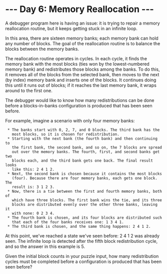 # --- Day 6: Memory Reallocation ---

   A debugger program here is having an issue: it is trying to repair a
   memory reallocation routine, but it keeps getting stuck in an infinite
   loop.

   In this area, there are sixteen memory banks; each memory bank can hold
   any number of blocks. The goal of the reallocation routine is to balance
   the blocks between the memory banks.

   The reallocation routine operates in cycles. In each cycle, it finds the
   memory bank with the most blocks (ties won by the lowest-numbered memory
   bank) and redistributes those blocks among the banks. To do this, it
   removes all of the blocks from the selected bank, then moves to the next
   (by index) memory bank and inserts one of the blocks. It continues doing
   this until it runs out of blocks; if it reaches the last memory bank, it
   wraps around to the first one.

   The debugger would like to know how many redistributions can be done
   before a blocks-in-banks configuration is produced that has been seen
   before.

   For example, imagine a scenario with only four memory banks:

     * The banks start with 0, 2, 7, and 0 blocks. The third bank has the
       most blocks, so it is chosen for redistribution.
     * Starting with the next bank (the fourth bank) and then continuing to
       the first bank, the second bank, and so on, the 7 blocks are spread
       out over the memory banks. The fourth, first, and second banks get two
       blocks each, and the third bank gets one back. The final result looks
       like this: 2 4 1 2.
     * Next, the second bank is chosen because it contains the most blocks
       (four). Because there are four memory banks, each gets one block. The
       result is: 3 1 2 3.
     * Now, there is a tie between the first and fourth memory banks, both of
       which have three blocks. The first bank wins the tie, and its three
       blocks are distributed evenly over the other three banks, leaving it
       with none: 0 2 3 4.
     * The fourth bank is chosen, and its four blocks are distributed such
       that each of the four banks receives one: 1 3 4 1.
     * The third bank is chosen, and the same thing happens: 2 4 1 2.

   At this point, we've reached a state we've seen before: 2 4 1 2 was
   already seen. The infinite loop is detected after the fifth block
   redistribution cycle, and so the answer in this example is 5.

   Given the initial block counts in your puzzle input, how many
   redistribution cycles must be completed before a configuration is produced
   that has been seen before?

